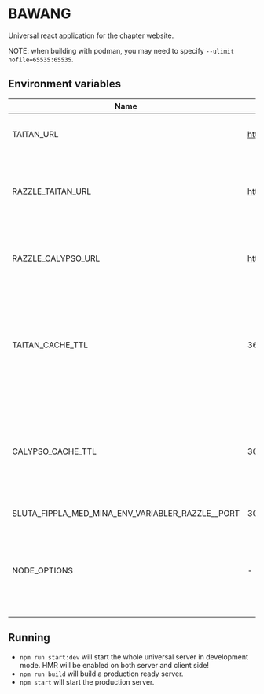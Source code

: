 # BAWANG

Universal react application for the chapter website.

NOTE: when building with podman, you may need to specify `--ulimit nofile=65535:65535`.

## Environment variables

| Name                                             | Default                              | Description                                                                                               |
|--------------------------------------------------|--------------------------------------|-----------------------------------------------------------------------------------------------------------|
| TAITAN_URL                                       | https://taitan.datasektionen.se      | URL to taitan from the backend.                                                                           |
| RAZZLE_TAITAN_URL                                | https://taitan.datasektionen.se      | URL to taitan from the frontend. **Set during both build and run**.                                       |
| RAZZLE_CALYPSO_URL                               | https://calypso.datasektionen.se/api | URL to get news from calypso on. **Set during both build and run**.                                       |
| TAITAN_CACHE_TTL                                 | 3600                                 | Time to keep content from taitan cached in seconds. Tip: Set to 0 if using local taitan & bawang-content. |
| CALYPSO_CACHE_TTL                                | 30                                   | Time to keep news from calypso cached in seconds. Tip: Set to 0 if using local calypso.                   |
| SLUTA_FIPPLA_MED_MINA_ENV_VARIABLER_RAZZLE__PORT | 3000                                 | Port to listen on                                                                                         |
| NODE_OPTIONS                                     | -                                    | Set to --openssl-legacy-provider if using a non-ancient version of node                                   |

## Running

- `npm run start:dev` will start the whole universal server in development mode. HMR will be enabled on both server and client side!
- `npm run build` will build a production ready server.
- `npm start` will start the production server.
